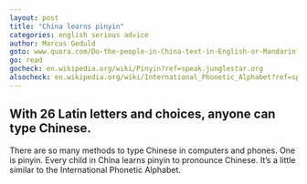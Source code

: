 ```yaml
---
layout: post
title: "China learns pinyin"
categories: english serious advice
author: Marcus Geduld
goto: www.quora.com/Do-the-people-in-China-text-in-English-or-Mandarin?ref=speak.junglestar.org
go: read
gocheck: en.wikipedia.org/wiki/Pinyin?ref=speak.junglestar.org
alsocheck: en.wikipedia.org/wiki/International_Phonetic_Alphabet?ref=speak.junglestar.org
---
```

## With 26 Latin letters and choices, anyone can type Chinese.

There are so many methods to type Chinese in computers and phones. One is pinyin. Every child in China learns pinyin to pronounce Chinese. It’s a little similar to the International Phonetic Alphabet.
